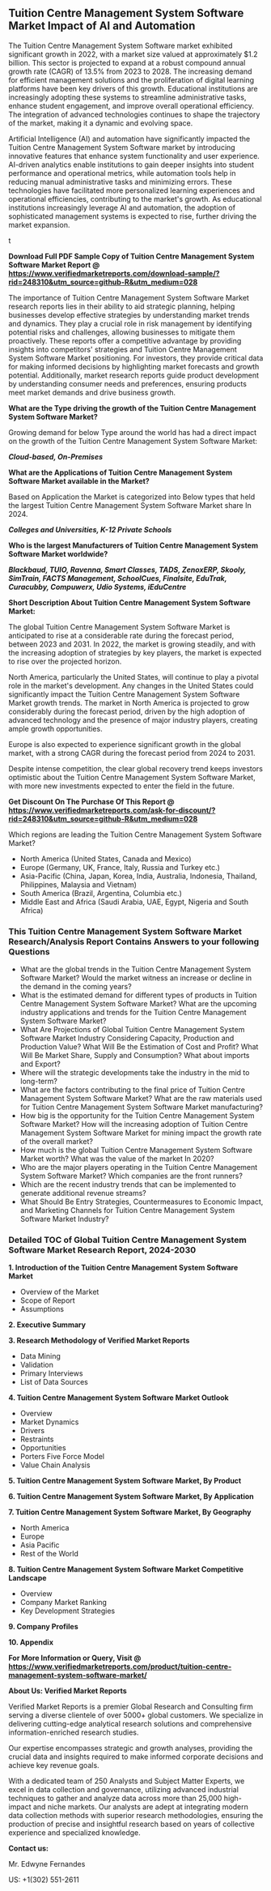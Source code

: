 <h2>Tuition Centre Management System Software Market Impact of AI and Automation</h2><p>The Tuition Centre Management System Software market exhibited significant growth in 2022, with a market size valued at approximately $1.2 billion. This sector is projected to expand at a robust compound annual growth rate (CAGR) of 13.5% from 2023 to 2028. The increasing demand for efficient management solutions and the proliferation of digital learning platforms have been key drivers of this growth. Educational institutions are increasingly adopting these systems to streamline administrative tasks, enhance student engagement, and improve overall operational efficiency. The integration of advanced technologies continues to shape the trajectory of the market, making it a dynamic and evolving space.</p><p>Artificial Intelligence (AI) and automation have significantly impacted the Tuition Centre Management System Software market by introducing innovative features that enhance system functionality and user experience. AI-driven analytics enable institutions to gain deeper insights into student performance and operational metrics, while automation tools help in reducing manual administrative tasks and minimizing errors. These technologies have facilitated more personalized learning experiences and operational efficiencies, contributing to the market's growth. As educational institutions increasingly leverage AI and automation, the adoption of sophisticated management systems is expected to rise, further driving the market expansion.</p>t</p><p id="" class=""><strong>Download Full PDF Sample Copy of Tuition Centre Management System Software Market Report @ <a href="https://www.verifiedmarketreports.com/download-sample/?rid=248310&utm_source=github-R&utm_medium=028" target="_blank">https://www.verifiedmarketreports.com/download-sample/?rid=248310&utm_source=github-R&utm_medium=028</a></strong></p><p>The importance of&nbsp;Tuition Centre Management System Software Market research reports lies in their ability to aid strategic planning, helping businesses develop effective strategies by understanding market trends and dynamics. They play a crucial role in risk management by identifying potential risks and challenges, allowing businesses to mitigate them proactively. These reports offer a competitive advantage by providing insights into competitors' strategies and Tuition Centre Management System Software Market positioning. For investors, they provide critical data for making informed decisions by highlighting market forecasts and growth potential. Additionally, market research reports guide product development by understanding consumer needs and preferences, ensuring products meet market demands and drive business growth.</p><p><strong>What are the&nbsp;Type driving the growth of the Tuition Centre Management System Software Market?</strong></p><p id="" class="">Growing demand for below Type around the world has had a direct impact on the growth of the Tuition Centre Management System Software Market:</p><em><strong>Cloud-based, On-Premises</strong></em></p><strong>What are the&nbsp;Applications&nbsp;of Tuition Centre Management System Software Market available in the Market?</strong></p><p id="" class="">Based on Application the Market is categorized into Below types that held the largest Tuition Centre Management System Software Market share In 2024.</p><em><strong>Colleges and Universities, K-12 Private Schools</strong></em></p><strong>Who is the largest Manufacturers of Tuition Centre Management System Software Market worldwide?</strong></p><p><em><strong>Blackbaud, TUIO, Ravenna, Smart Classes, TADS, ZenoxERP, Skooly, SimTrain, FACTS Management, SchoolCues, Finalsite, EduTrak, Curacubby, Compuwerx, Udio Systems, iEduCentre</strong></em></p><p id="" class=""><strong>Short Description About Tuition Centre Management System Software Market:</strong></p><p>The global Tuition Centre Management System Software Market is anticipated to rise at a considerable rate during the forecast period, between 2023 and 2031. In 2022, the market is growing steadily, and with the increasing adoption of strategies by key players, the market is expected to rise over the projected horizon.</p><p>North America, particularly the United States, will continue to play a pivotal role in the market's development. Any changes in the United States could significantly impact the Tuition Centre Management System Software Market growth trends. The market in North America is projected to grow considerably during the forecast period, driven by the high adoption of advanced technology and the presence of major industry players, creating ample growth opportunities.</p><p>Europe is also expected to experience significant growth in the global market, with a strong CAGR during the forecast period from 2024 to 2031.</p><p>Despite intense competition, the clear global recovery trend keeps investors optimistic about the Tuition Centre Management System Software Market, with more new investments expected to enter the field in the future.</p><p id="" class=""><strong>Get Discount On The Purchase Of This Report @ <a href="https://www.verifiedmarketreports.com/ask-for-discount/?rid=248310&utm_source=github-R&utm_medium=028" target="_blank">https://www.verifiedmarketreports.com/ask-for-discount/?rid=248310&utm_source=github-R&utm_medium=028</a></strong></p>Which regions are leading the Tuition Centre Management System Software Market?</p><ul><li>North America (United States, Canada and Mexico)</li><li>Europe (Germany, UK, France, Italy, Russia and Turkey etc.)</li><li>Asia-Pacific (China, Japan, Korea, India, Australia, Indonesia, Thailand, Philippines, Malaysia and Vietnam)</li><li>South America (Brazil, Argentina, Columbia etc.)</li><li>Middle East and Africa (Saudi Arabia, UAE, Egypt, Nigeria and South Africa)</li></ul><h3 id="" class="">This Tuition Centre Management System Software Market Research/Analysis Report Contains Answers to your following Questions</h3><ul><li>What are the global trends in the Tuition Centre Management System Software Market? Would the market witness an increase or decline in the demand in the coming years?</li><li>What is the estimated demand for different types of products in Tuition Centre Management System Software Market? What are the upcoming industry applications and trends for the Tuition Centre Management System Software Market?</li><li>What Are Projections of Global Tuition Centre Management System Software Market Industry Considering Capacity, Production and Production Value? What Will Be the Estimation of Cost and Profit? What Will Be Market Share, Supply and Consumption? What about imports and Export?</li><li>Where will the strategic developments take the industry in the mid to long-term?</li><li>What are the factors contributing to the final price of Tuition Centre Management System Software Market? What are the raw materials used for Tuition Centre Management System Software Market manufacturing?</li><li>How big is the opportunity for the Tuition Centre Management System Software Market? How will the increasing adoption of Tuition Centre Management System Software Market for mining impact the growth rate of the overall market?</li><li>How much is the global Tuition Centre Management System Software Market worth? What was the value of the market In 2020?</li><li>Who are the major players operating in the Tuition Centre Management System Software Market? Which companies are the front runners?</li><li>Which are the recent industry trends that can be implemented to generate additional revenue streams?</li><li>What Should Be Entry Strategies, Countermeasures to Economic Impact, and Marketing Channels for Tuition Centre Management System Software Market Industry?</li></ul><h3 id="" class="">Detailed TOC of Global Tuition Centre Management System Software Market Research Report, 2024-2030</h3><p id="" class=""><strong>1. Introduction of the Tuition Centre Management System Software Market</strong></p><ul><li>Overview of the Market</li><li>Scope of Report</li><li>Assumptions</li></ul><p id="" class=""><strong>2. Executive Summary</strong></p><p id="" class=""><strong>3. Research Methodology of Verified Market Reports</strong></p><ul><li>Data Mining</li><li>Validation</li><li>Primary Interviews</li><li>List of Data Sources</li></ul><p id="" class=""><strong>4. Tuition Centre Management System Software Market Outlook</strong></p><ul><li>Overview</li><li>Market Dynamics</li><li>Drivers</li><li>Restraints</li><li>Opportunities</li><li>Porters Five Force Model</li><li>Value Chain Analysis</li></ul><p id="" class=""><strong>5. Tuition Centre Management System Software Market, By Product</strong></p><p id="" class=""><strong>6. Tuition Centre Management System Software Market, By Application</strong></p><p id="" class=""><strong>7. Tuition Centre Management System Software Market, By Geography</strong></p><ul><li>North America</li><li>Europe</li><li>Asia Pacific</li><li>Rest of the World</li></ul><p id="" class=""><strong>8. Tuition Centre Management System Software Market Competitive Landscape</strong></p><ul><li>Overview</li><li>Company Market Ranking</li><li>Key Development Strategies</li></ul><p id="" class=""><strong>9. Company Profiles</strong></p><p id="" class=""><strong>10. Appendix</strong></p><p id="" class=""><strong>For More Information or Query, Visit @ <a href="https://www.verifiedmarketreports.com/product/tuition-centre-management-system-software-market/" target="_blank">https://www.verifiedmarketreports.com/product/tuition-centre-management-system-software-market/</a></strong></p><p id="" class=""><strong>About Us: Verified Market Reports</strong></p><p id="" class="">Verified Market Reports is a premier Global Research and Consulting firm serving a diverse clientele of over 5000+ global customers. We specialize in delivering cutting-edge analytical research solutions and comprehensive information-enriched research studies.</p><p id="" class="">Our expertise encompasses strategic and growth analyses, providing the crucial data and insights required to make informed corporate decisions and achieve key revenue goals.</p><p id="" class="">With a dedicated team of 250 Analysts and Subject Matter Experts, we excel in data collection and governance, utilizing advanced industrial techniques to gather and analyze data across more than 25,000 high-impact and niche markets. Our analysts are adept at integrating modern data collection methods with superior research methodologies, ensuring the production of precise and insightful research based on years of collective experience and specialized knowledge.</p><p id="" class=""><strong>Contact us:</strong></p><p id="" class="">Mr. Edwyne Fernandes</p><p id="" class="">US: +1(302) 551-2611</p>